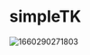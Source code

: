 # simpleTK

![1660290271803](https://user-images.githubusercontent.com/49086386/184308677-1e42d42a-df9e-48f8-86de-74f0fdcd0334.jpg)


